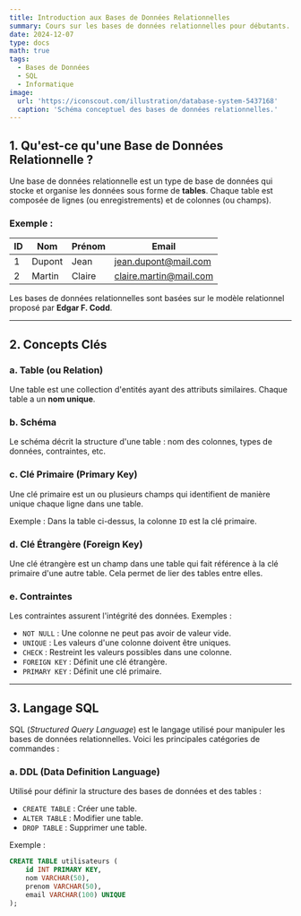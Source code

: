 ```yaml
---
title: Introduction aux Bases de Données Relationnelles
summary: Cours sur les bases de données relationnelles pour débutants.
date: 2024-12-07
type: docs
math: true
tags:
  - Bases de Données
  - SQL
  - Informatique
image:
  url: 'https://iconscout.com/illustration/database-system-5437168'
  caption: 'Schéma conceptuel des bases de données relationnelles.'
---
```



## 1. Qu'est-ce qu'une Base de Données Relationnelle ?
Une base de données relationnelle est un type de base de données qui stocke et organise les données sous forme de **tables**. Chaque table est composée de lignes (ou enregistrements) et de colonnes (ou champs).

### Exemple :
| ID | Nom   | Prénom | Email              |
|----|-------|--------|--------------------|
| 1  | Dupont| Jean   | jean.dupont@mail.com |
| 2  | Martin| Claire | claire.martin@mail.com |

Les bases de données relationnelles sont basées sur le modèle relationnel proposé par **Edgar F. Codd**.

---

## 2. Concepts Clés

### a. **Table** (ou Relation)
Une table est une collection d'entités ayant des attributs similaires. Chaque table a un **nom unique**.

### b. **Schéma**
Le schéma décrit la structure d'une table : nom des colonnes, types de données, contraintes, etc.

### c. **Clé Primaire** (Primary Key)
Une clé primaire est un ou plusieurs champs qui identifient de manière unique chaque ligne dans une table.

Exemple : Dans la table ci-dessus, la colonne `ID` est la clé primaire.

### d. **Clé Étrangère** (Foreign Key)
Une clé étrangère est un champ dans une table qui fait référence à la clé primaire d'une autre table. Cela permet de lier des tables entre elles.

### e. **Contraintes**
Les contraintes assurent l'intégrité des données. Exemples :
- `NOT NULL` : Une colonne ne peut pas avoir de valeur vide.
- `UNIQUE` : Les valeurs d'une colonne doivent être uniques.
- `CHECK` : Restreint les valeurs possibles dans une colonne.
- `FOREIGN KEY` : Définit une clé étrangère.
- `PRIMARY KEY` : Définit une clé primaire.

---

## 3. Langage SQL

SQL (*Structured Query Language*) est le langage utilisé pour manipuler les bases de données relationnelles. Voici les principales catégories de commandes :

### a. **DDL** (Data Definition Language)
Utilisé pour définir la structure des bases de données et des tables :
- `CREATE TABLE` : Créer une table.
- `ALTER TABLE` : Modifier une table.
- `DROP TABLE` : Supprimer une table.

Exemple :
```sql
CREATE TABLE utilisateurs (
    id INT PRIMARY KEY,
    nom VARCHAR(50),
    prenom VARCHAR(50),
    email VARCHAR(100) UNIQUE
);
